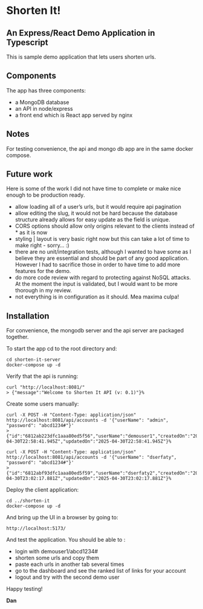 # Shorten It!
## An Express/React Demo Application in Typescript

This is sample demo application that lets users shorten urls.
 
## Components
The app has three components:
- a MongoDB database
- an API in node/express
- a front end which is React app served by nginx

## Notes
For testing convenience, the api and mongo db app are in the same docker compose.

## Future work
Here is some of the work I did not have time to complete or make nice enough to be production ready.

- allow loading all of a user’s urls, but it would require api pagination
- allow editing the slug, it would not be hard because the database structure already allows for easy update as the field is unique.
- CORS options should allow only origins relevant to the clients instead of * as it is now
- styling | layout is very basic right now but this can take a lot of time to make right - sorry… :)
- there are no unit/integration tests, although I wanted to have some as I believe they are essential and should be part of any good application. However I had to sacrifice those in order to have time to add more features for the demo. 
- do more code review with regard to protecting against NoSQL attacks. At the moment the input is validated, but I would want to be more thorough in my review.
- not everything is in configuration as it should. Mea maxima culpa!
 
## Installation
For convenience, the mongodb server and the api server are packaged together.

To start the app cd to the root directory and:
```
cd shorten-it-server
docker-compose up -d
```

Verify that the api is running:
```
curl "http://localhost:8081/"
> {"message":"Welcome to Shorten It API (v: 0.1)"}%
```

Create some users manually:
```
curl -X POST -H "Content-Type: application/json" http://localhost:8081/api/accounts -d '{"userName": "admin", "password": "abcd1234#"}'
> {"id":"6812ab223dfc1aaa80ed5f56","userName":"demouser1","createdOn":"2025-04-30T22:58:41.945Z","updatedOn":"2025-04-30T22:58:41.945Z"}%

curl -X POST -H "Content-Type: application/json" http://localhost:8081/api/accounts -d '{"userName": "dserfaty", "password": "abcd1234#"}'
> {"id":"6812abf93dfc1aaa80ed5f59","userName":"dserfaty2","createdOn":"2025-04-30T23:02:17.881Z","updatedOn":"2025-04-30T23:02:17.881Z"}%
```

Deploy the client application:
```
cd ../shorten-it
docker-compose up -d
```

And bring up the UI in a browser by going to:
```
http://localhost:5173/
```

And test the application. You should be able to :
- login with demouser1/abcd1234#
- shorten some urls and copy them
- paste each urls in another tab several times
- go to the dashboard and see the ranked list of links for your account
- logout and try with the second demo user


Happy testing!

**Dan**
 